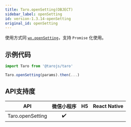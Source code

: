 ```yaml
---
title: Taro.openSetting(OBJECT)
sidebar_label: openSetting
id: version-1.3.14-openSetting
original_id: openSetting
---
```



使用方式同 [`wx.openSetting`](https://developers.weixin.qq.com/miniprogram/dev/api/wx.openSetting.html)，支持 `Promise` 化使用。

## 示例代码

```jsx
import Taro from '@tarojs/taro'

Taro.openSetting(params).then(...)
```



## API支持度


| API | 微信小程序 | H5 | React Native |
| :-: | :-: | :-: | :-: |
| Taro.openSetting | ✔️ |  |  |

